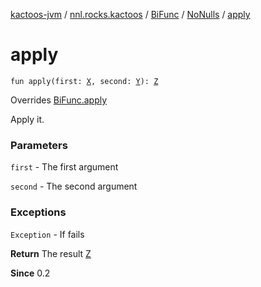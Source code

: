 [kactoos-jvm](../../../index.md) / [nnl.rocks.kactoos](../../index.md) / [BiFunc](../index.md) / [NoNulls](index.md) / [apply](./apply.md)

# apply

`fun apply(first: `[`X`](index.md#X)`, second: `[`Y`](index.md#Y)`): `[`Z`](index.md#Z)

Overrides [BiFunc.apply](../apply.md)

Apply it.

### Parameters

`first` - The first argument

`second` - The second argument

### Exceptions

`Exception` - If fails

**Return**
The result [Z](index.md#Z)

**Since**
0.2

